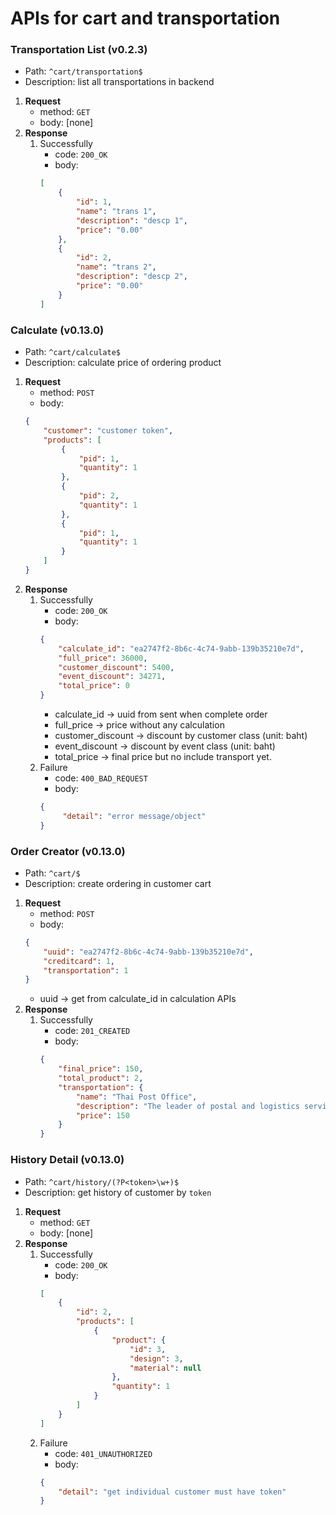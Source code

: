 # APIs for cart and transportation

### Transportation List **(v0.2.3)**
- Path: `^cart/transportation$`
- Description: list all transportations in backend
1. **Request**
    - method: `GET`
    - body: [none]
2. **Response**
    1. Successfully
        - code: `200_OK`
        - body:
        ```json
        [
            {
                "id": 1,
                "name": "trans 1",
                "description": "descp 1",
                "price": "0.00"
            },
            {
                "id": 2,
                "name": "trans 2",
                "description": "descp 2",
                "price": "0.00"
            }
        ]
        ```

### Calculate **(v0.13.0)**
- Path: `^cart/calculate$`
- Description: calculate price of ordering product
1. **Request**
    - method: `POST`
    - body:
    ```json
    {
        "customer": "customer token",
        "products": [
            {
                "pid": 1,
                "quantity": 1
            },
            {
                "pid": 2,
                "quantity": 1
            },
            {
                "pid": 1,
                "quantity": 1
            }
        ]
    }
    ```
2. **Response**
    1. Successfully
        - code: `200_OK`
        - body:
        ```json
        {
            "calculate_id": "ea2747f2-8b6c-4c74-9abb-139b35210e7d",
            "full_price": 36000,
            "customer_discount": 5400,
            "event_discount": 34271,
            "total_price": 0
        }
        ```
        - calculate_id -> uuid from sent when complete order
        - full_price -> price without any calculation
        - customer_discount -> discount by customer class (unit: baht)
        - event_discount -> discount by event class (unit: baht)
        - total_price -> final price but no include transport yet.
    1. Failure
        - code: `400_BAD_REQUEST`
        - body:
        ```json
        {
             "detail": "error message/object"
        }
        ```

### Order Creator **(v0.13.0)**
- Path: `^cart/$`
- Description: create ordering in customer cart
1. **Request**
    - method: `POST`
    - body:
    ```json
    {
        "uuid": "ea2747f2-8b6c-4c74-9abb-139b35210e7d",
        "creditcard": 1,
        "transportation": 1
    }
    ```
    - uuid -> get from calculate_id in calculation APIs
2. **Response**
    1. Successfully
        - code: `201_CREATED`
        - body:
        ```json
        {
            "final_price": 150,
            "total_product": 2,
            "transportation": {
                "name": "Thai Post Office",
                "description": "The leader of postal and logistics service in ASEAN.",
                "price": 150
            }
        }
        ```

### History Detail **(v0.13.0)**
- Path: `^cart/history/(?P<token>\w+)$`
- Description: get history of customer by `token`
1. **Request**
    - method: `GET`
    - body: [none]
2. **Response**
    1. Successfully
        - code: `200_OK`
        - body:
        ```json
        [
            {
                "id": 2,
                "products": [
                    {
                        "product": {
                            "id": 3,
                            "design": 3,
                            "material": null
                        },
                        "quantity": 1
                    }
                ]
            }
        ]
        ```
    2. Failure
        - code: `401_UNAUTHORIZED`
        - body:
        ```json
        {
            "detail": "get individual customer must have token"
        }
        ```
